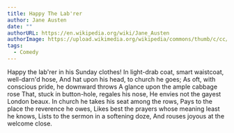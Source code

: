 ```yaml
---
title: Happy The Lab'rer
author: Jane Austen
date: ""
authorURL: https://en.wikipedia.org/wiki/Jane_Austen
authorImage: https://upload.wikimedia.org/wikipedia/commons/thumb/c/cc/CassandraAusten-JaneAusten%28c.1810%29_hires.jpg/500px-CassandraAusten-JaneAusten%28c.1810%29_hires.jpg
tags:
  - Comedy
---
```

Happy the lab'rer in his Sunday clothes!
In light-drab coat, smart waistcoat, well-darn'd hose,
And hat upon his head, to church he goes;
As oft, with conscious pride, he downward throws
A glance upon the ample cabbage rose
That, stuck in button-hole, regales his nose,
He envies not the gayest London beaux.
In church he takes his seat among the rows,
Pays to the place the reverence he owes,
Likes best the prayers whose meaning least he knows,
Lists to the sermon in a softening doze,
And rouses joyous at the welcome close.
